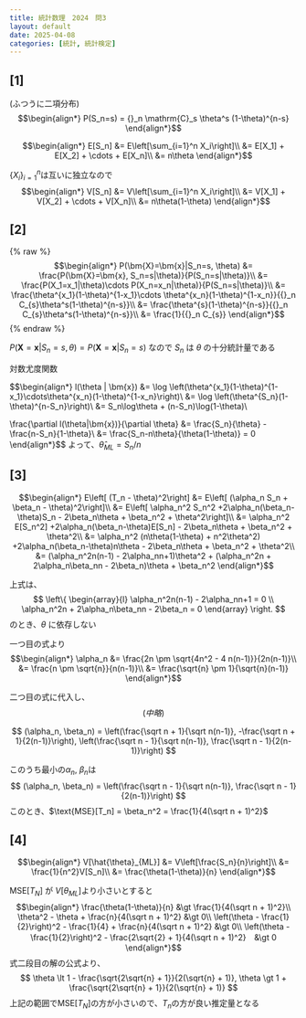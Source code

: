 ```yaml
---
title: 統計数理　2024　問3
layout: default
date: 2025-04-08
categories: [統計, 統計検定]
---
```


## [1]
(ふつうに二項分布)
$$\begin{align*}
P(S_n=s) = {}_n \mathrm{C}_s \theta^s (1-\theta)^{n-s}
\end{align*}$$

$$\begin{align*}
E[S_n] &= E\left[\sum_{i=1}^n X_i\right]\\
&= E[X_1] + E[X_2] + \cdots + E[X_n]\\
&= n\theta
\end{align*}$$

$\{X_i\}_{i=1}^n$は互いに独立なので
$$\begin{align*}
V[S_n] &= V\left[\sum_{i=1}^n X_i\right]\\
&= V[X_1] + V[X_2] + \cdots + V[X_n]\\
&= n\theta(1-\theta)
\end{align*}$$

## [2]
{% raw %}
$$\begin{align*}
P(\bm{X}=\bm{x}|S_n=s, \theta) &= \frac{P(\bm{X}=\bm{x}, S_n=s|\theta)}{P(S_n=s|\theta)}\\
&= \frac{P(X_1=x_1|\theta)\cdots P(X_n=x_n|\theta)}{P(S_n=s|\theta)}\\
&= \frac{\theta^{x_1}(1-\theta)^{1-x_1}\cdots \theta^{x_n}(1-\theta)^{1-x_n}}{{}_n C_{s}\theta^s(1-\theta)^{n-s}}\\
&= \frac{\theta^{s}(1-\theta)^{n-s}}{{}_n C_{s}\theta^s(1-\theta)^{n-s}}\\
&= \frac{1}{{}_n C_{s}}
\end{align*}$$
{% endraw %}

$P(\bm{X}=\bm{x}|S_n=s, \theta) = P(\bm{X}=\bm{x}|S_n=s)$ なので $S_n$ は $\theta$ の十分統計量である

対数尤度関数

$$\begin{align*}
l(\theta | \bm{x}) &= \log \left(\theta^{x_1}(1-\theta)^{1-x_1}\cdots\theta^{x_n}(1-\theta)^{1-x_n}\right)\\
&= \log \left(\theta^{S_n}(1-\theta)^{n-S_n}\right)\\
&= S_n\log\theta + (n-S_n)\log(1-\theta)\\

\frac{\partial l(\theta|\bm{x})}{\partial \theta} &= \frac{S_n}{\theta} - \frac{n-S_n}{1-\theta}\\
&= \frac{S_n-n\theta}{\theta(1-\theta)} = 0
\end{align*}$$
よって、$\hat{\theta}_{ML} = S_n/n$
## [3]
$$\begin{align*}
E\left[ (T_n - \theta)^2\right] &= E\left[ (\alpha_n S_n + \beta_n - \theta)^2\right]\\
&= E\left[ \alpha_n^2 S_n^2 +2\alpha_n(\beta_n-\theta)S_n - 2\beta_n\theta + \beta_n^2 + \theta^2\right]\\
&= \alpha_n^2 E[S_n^2] +2\alpha_n(\beta_n-\theta)E[S_n] - 2\beta_n\theta + \beta_n^2 + \theta^2\\
&= \alpha_n^2 (n\theta(1-\theta) + n^2\theta^2) +2\alpha_n(\beta_n-\theta)n\theta - 2\beta_n\theta + \beta_n^2 + \theta^2\\
&= (\alpha_n^2n(n-1) - 2\alpha_nn+1)\theta^2 + (\alpha_n^2n + 2\alpha_n\beta_nn - 2\beta_n)\theta + \beta_n^2
\end{align*}$$

上式は、
$$
\left\{
    \begin{array}{l}
      \alpha_n^2n(n-1) - 2\alpha_nn+1 = 0  \\
      \alpha_n^2n + 2\alpha_n\beta_nn - 2\beta_n = 0
    \end{array}
\right.
$$
のとき、$\theta$ に依存しない

一つ目の式より
$$\begin{align*}
\alpha_n &= \frac{2n \pm \sqrt{4n^2 - 4 n(n-1)}}{2n(n-1)}\\
&= \frac{n \pm \sqrt{n}}{n(n-1)}\\
&= \frac{\sqrt{n} \pm 1}{\sqrt{n}(n-1)}
\end{align*}$$

二つ目の式に代入し、
$$
(中略)
$$
  
$$
(\alpha_n, \beta_n) = \left(\frac{\sqrt n + 1}{\sqrt n(n-1)}, -\frac{\sqrt n + 1}{2(n-1)}\right), \left(\frac{\sqrt n - 1}{\sqrt n(n-1)}, \frac{\sqrt n - 1}{2(n-1)}\right)
$$

このうち最小の$\alpha_n$, $\beta_n$は
$$
(\alpha_n, \beta_n) = \left(\frac{\sqrt n - 1}{\sqrt n(n-1)}, \frac{\sqrt n - 1}{2(n-1)}\right)
$$
このとき、$\text{MSE}[T_n] = \beta_n^2 = \frac{1}{4(\sqrt n + 1)^2}$

## [4]
$$\begin{align*}
V[\hat{\theta}_{ML}] &= V\left[\frac{S_n}{n}\right]\\
&= \frac{1}{n^2}V[S_n]\\
&= \frac{\theta(1-\theta)}{n}
\end{align*}$$

$\text{MSE}[T_N]$ が $V[\theta_{ML}]$より小さいとすると
$$\begin{align*}
\frac{\theta(1-\theta)}{n} &\gt \frac{1}{4(\sqrt n + 1)^2}\\
\theta^2 - \theta + \frac{n}{4(\sqrt n + 1)^2} &\gt 0\\
\left(\theta - \frac{1}{2}\right)^2 - \frac{1}{4} + \frac{n}{4(\sqrt n + 1)^2} &\gt 0\\
\left(\theta - \frac{1}{2}\right)^2  - \frac{2\sqrt{2} + 1}{4(\sqrt n + 1)^2}　&\gt 0
\end{align*}$$
式二段目の解の公式より、
$$
\theta \lt 1 - \frac{\sqrt{2\sqrt{n} + 1}}{2(\sqrt{n} + 1)}, \theta \gt 1 + \frac{\sqrt{2\sqrt{n} + 1}}{2(\sqrt{n} + 1)}
$$
上記の範囲で$\text{MSE}[T_N]$の方が小さいので、$T_n$の方が良い推定量となる
